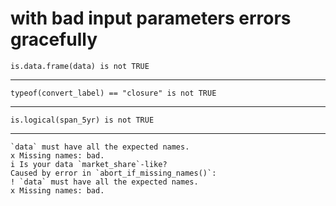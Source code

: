 # with bad input parameters errors gracefully

    is.data.frame(data) is not TRUE

---

    typeof(convert_label) == "closure" is not TRUE

---

    is.logical(span_5yr) is not TRUE

---

    `data` must have all the expected names.
    x Missing names: bad.
    i Is your data `market_share`-like?
    Caused by error in `abort_if_missing_names()`:
    ! `data` must have all the expected names.
    x Missing names: bad.


